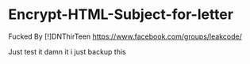 # Encrypt-HTML-Subject-for-letter
Fucked By [!]DNThirTeen https://www.facebook.com/groups/leakcode/

Just test it damn it
i just backup this
